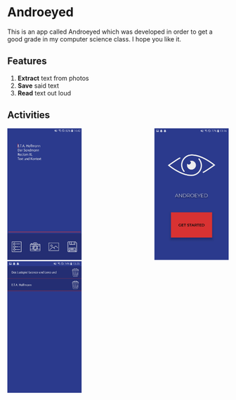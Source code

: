 # Androeyed
This is an app called Androeyed which was developed in order to get a good grade in my computer science class. I hope you like it.

## Features
1. __Extract__ text from photos
1. __Save__ said text
1. __Read__ text out loud

## Activities
<img style="float: right" src="/exampleImages/startview.jpg" height="300"> <img src="/exampleImages/mainview.jpg" height="300"> <img src="/exampleImages/libraryview.jpg" height="300">
